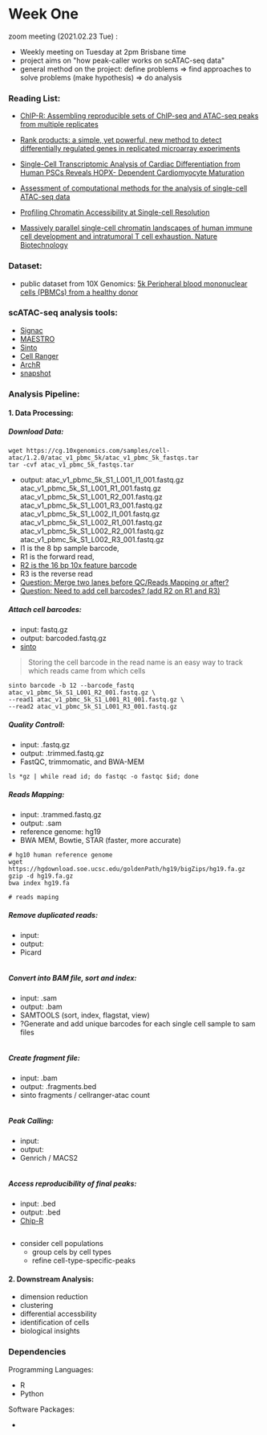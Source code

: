# Week One

zoom meeting (2021.02.23 Tue) :

- Weekly meeting on Tuesday at 2pm Brisbane time
- project aims on "how peak-caller works on scATAC-seq data"
- general method on the project: define problems => find approaches to solve problems (make hypothesis) => do analysis


### Reading List:

- [ChIP-R: Assembling reproducible sets of ChIP-seq and ATAC-seq peaks from multiple replicates](https://www.biorxiv.org/content/10.1101/2020.11.24.396960v1.supplementary-material)

- [Rank products: a simple, yet powerful, new method to detect differentially regulated genes in replicated microarray experiments](https://febs.onlinelibrary.wiley.com/doi/full/10.1016/j.febslet.2004.07.055)

- [Single-Cell Transcriptomic Analysis of Cardiac Differentiation from Human PSCs Reveals HOPX- Dependent Cardiomyocyte Maturation](https://linkinghub.elsevier.com/retrieve/pii/S1934590918304466)

- [Assessment of computational methods for the analysis of single-cell ATAC-seq data](https://genomebiology.biomedcentral.com/articles/10.1186/s13059-019-1854-5)

- [Profiling Chromatin Accessibility at Single-cell Resolution](https://www.sciencedirect.com/science/article/pii/S1672022921000115?via%3Dihub)

- [Massively parallel single-cell chromatin landscapes of human immune cell development and intratumoral T cell exhaustion. Nature Biotechnology](https://www.nature.com/articles/s41587-019-0206-z)



### **Dataset:**

- public dataset from 10X Genomics: [5k Peripheral blood mononuclear cells (PBMCs) from a healthy donor](https://support.10xgenomics.com/single-cell-atac/datasets/1.2.0/atac_v1_pbmc_5k)

### **scATAC-seq analysis tools:**

- [Signac](https://satijalab.org/signac/index.html)
- [MAESTRO](https://liulab-dfci.github.io/MAESTRO/example/ATAC_infrastructure_10x/ATAC_infrastructure_10x.html)
- [Sinto](https://timoast.github.io/sinto/index.html)
- [Cell Ranger](https://support.10xgenomics.com/single-cell-gene-expression/software/pipelines/latest/installation)
- [ArchR](https://www.archrproject.com/bookdown/getting-started-with-archr.html)
- [snapshot](https://github.com/znavidi/scATAC-seq-analysis-pipeline)


### **Analysis Pipeline:**

#### 1. Data Processing:

##### Download Data:
  
  ```
  wget https://cg.10xgenomics.com/samples/cell-atac/1.2.0/atac_v1_pbmc_5k/atac_v1_pbmc_5k_fastqs.tar
  tar -cvf atac_v1_pbmc_5k_fastqs.tar  
  ```

  - output: atac_v1_pbmc_5k_S1_L001_I1_001.fastq.gz   
            atac_v1_pbmc_5k_S1_L001_R1_001.fastq.gz   
            atac_v1_pbmc_5k_S1_L001_R2_001.fastq.gz
            atac_v1_pbmc_5k_S1_L001_R3_001.fastq.gz   
            atac_v1_pbmc_5k_S1_L002_I1_001.fastq.gz   
            atac_v1_pbmc_5k_S1_L002_R1_001.fastq.gz
            atac_v1_pbmc_5k_S1_L002_R2_001.fastq.gz   
            atac_v1_pbmc_5k_S1_L002_R3_001.fastq.gz
  - I1 is the 8 bp sample barcode, 
  - R1 is the forward read, 
  - [R2 is the 16 bp 10x feature barcode](https://divingintogeneticsandgenomics.rbind.io/post/understand-10x-scrnaseq-and-scatac-fastqs/)
  - R3 is the reverse read
  - <ins>Question: Merge two lanes before QC/Reads Mapping or after?</ins>
  - <ins>Question: Need to add cell barcodes? (add R2 on R1 and R3)</ins>


##### Attach cell barcodes:
  
  - input: fastq.gz
  - output: barcoded.fastq.gz
  - [sinto](https://timoast.github.io/sinto/index.html)
  > Storing the cell barcode in the read name is an easy way to track which reads came from which cells

  
  ```
  sinto barcode -b 12 --barcode_fastq atac_v1_pbmc_5k_S1_L001_R2_001.fastq.gz \
  --read1 atac_v1_pbmc_5k_S1_L001_R1_001.fastq.gz \
  --read2 atac_v1_pbmc_5k_S1_L001_R3_001.fastq.gz 
  ```

  
##### Quality Controll:

  - input: .fastq.gz
  - output: .trimmed.fastq.gz
  - FastQC, trimmomatic, and BWA-MEM

  ```
  ls *gz | while read id; do fastqc -o fastqc $id; done
  ```

##### Reads Mapping:
    
  - input: .trammed.fastq.gz
  - output: .sam
  - reference genome: hg19
  - BWA MEM, Bowtie, STAR (faster, more accurate)
    
    
  ```
  # hg10 human reference genome
  wget https://hgdownload.soe.ucsc.edu/goldenPath/hg19/bigZips/hg19.fa.gz
  gzip -d hg19.fa.gz
  bwa index hg19.fa

  # reads maping

  ```
  
##### Remove duplicated reads:
   
  - input:
  - output:
  - Picard

  ```
  
  ```

##### Convert into BAM file, sort and index:
  
  - input: .sam
  - output: .bam
  - SAMTOOLS (sort, index, flagstat, view)
  - ?Generate and add unique barcodes for each single cell sample to sam files


  ```

  ```
  
##### Create fragment file:
   
  - input: .bam
  - output: .fragments.bed
  - sinto fragments / cellranger-atac count

  ```

  ```
    
##### Peak Calling:
    
  - input:
  - output:
  - Genrich / MACS2

  ```

  ```
    
##### Access reproducibility of final peaks:
    
  - input: .bed
  - output: .bed
  - [Chip-R](https://github.com/rhysnewell/ChIP-R/)

  ```

  ```
  
  - consider cell populations
    - group cels by cell types
    - refine cell-type-specific-peaks
   
  
#### 2. Downstream Analysis:

  - dimension reduction
  - clustering
  - differential accessbility
  - identification of cells
  - biological insights







### **Dependencies**

Programming Languages:

- R
- Python

Software Packages:

- 


